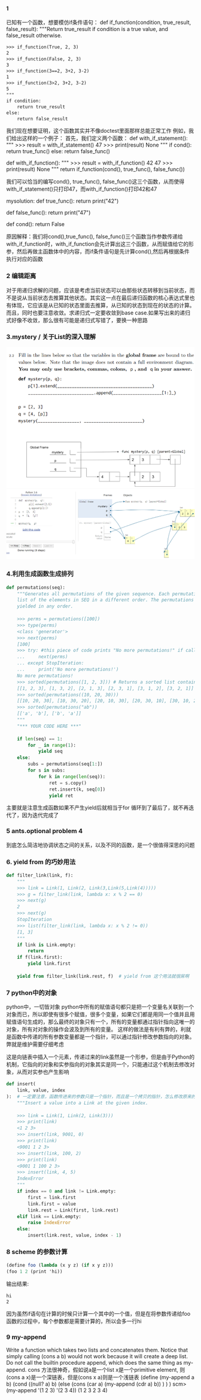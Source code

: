 #### 1
已知有一个函数，想要模仿if条件语句：
def if_function(condition, true_result, false_result):
    """Return true_result if condition is a true value, and
    false_result otherwise.

    >>> if_function(True, 2, 3)
    2
    >>> if_function(False, 2, 3)
    3
    >>> if_function(3==2, 3+2, 3-2)
    1
    >>> if_function(3>2, 3+2, 3-2)
    5
    """
    if condition:
        return true_result
    else:
        return false_result

我们现在想要证明，这个函数其实并不像doctest里面那样总能正常工作
例如，我们给出这样的一个例子：
首先，我们定义两个函数：
def with_if_statement():
    """
    >>> result = with_if_statement()
    47
    >>> print(result)
    None
    """
    if cond():
        return true_func()
    else:
        return false_func()

def with_if_function():
    """
    >>> result = with_if_function()
    42
    47
    >>> print(result)
    None
    """
    return if_function(cond(), true_func(), false_func())

我们可以恰当的编写cond(), true_func(), false_func()这三个函数，从而使得with_if_statement()只打印47，而with_if_function()打印42和47

mysolution:
def true_func():
    return print("42")


def false_func():
    return print("47")

def cond():
    return False

原因解释：我们将cond(),true_func(), false_func()三个函数当作参数传递给with_if_function时，with_if_function会先计算出这三个函数，从而赋值给它的形参，然后再做主函数体中的内容，而if条件语句是先计算cond(),然后再根据条件执行对应的函数

### 2 编辑距离
对于用递归求解的问题，应该是考虑当前状态可以由那些状态转移到当前状态，而不是说从当前状态去推算其他状态。其实这一点在最后递归函数的核心表达式里也有体现，它应该是从已知的状态里面去推算，从已知的状态到现在的状态的计算。
而且，同时也要注意收敛。求递归式一定要收敛到base case.如果写出来的递归式好像不收敛，那么很有可能是递归式写错了，要换一种思路

### 3.mystery / 关于List的深入理解
![alt text](image-243.png)
![alt text](image-244.png)

### 4.利用生成函数生成排列
```python
def permutations(seq):
    """Generates all permutations of the given sequence. Each permutation is a
    list of the elements in SEQ in a different order. The permutations may be
    yielded in any order.

    >>> perms = permutations([100])
    >>> type(perms)
    <class 'generator'>
    >>> next(perms)
    [100]
    >>> try: #this piece of code prints "No more permutations!" if calling next would cause an error
    ...     next(perms)
    ... except StopIteration:
    ...     print('No more permutations!')
    No more permutations!
    >>> sorted(permutations([1, 2, 3])) # Returns a sorted list containing elements of the generator
    [[1, 2, 3], [1, 3, 2], [2, 1, 3], [2, 3, 1], [3, 1, 2], [3, 2, 1]]
    >>> sorted(permutations((10, 20, 30)))
    [[10, 20, 30], [10, 30, 20], [20, 10, 30], [20, 30, 10], [30, 10, 20], [30, 20, 10]]
    >>> sorted(permutations("ab"))
    [['a', 'b'], ['b', 'a']]
    """
    "*** YOUR CODE HERE ***"

    if len(seq) == 1:
        for _ in range(1):
            yield seq
    else:
        subs = permutations(seq[1:])
        for s in subs:
            for k in range(len(seq)):
                ret = s.copy()
                ret.insert(k, seq[0])
                yield ret
```
主要就是注意生成函数如果不产生yield后就相当于for 循环到了最后了，就不再迭代了，因为迭代完成了

### 5 ants.optional problem 4
到底怎么简洁地协调状态之间的关系，以及不同的函数，是一个很值得深思的问题

### 6. yield from 的巧妙用法
```python
def filter_link(link, f):
    """
    >>> link = Link(1, Link(2, Link(3,Link(5,Link(4)))))
    >>> g = filter_link(link, lambda x: x % 2 == 0)
    >>> next(g)
    2
    >>> next(g)
    StopIteration
    >>> list(filter_link(link, lambda x: x % 2 != 0))
    [1, 3]
    """
    if link is Link.empty:
        return
    if f(link.first):
        yield link.first

    yield from filter_link(link.rest, f)  # yield from 这个用法就很屌啊

```

### 7 python中的对象
python中，一切皆对象
python中所有的赋值语句都只是把一个变量名关联到一个对象而已，所以即使有很多个赋值，很多个变量，如果它们都是用同一个值并且用赋值语句生成的，那么最终的对象只有一个，所有的变量都通过指针指向这唯一的对象，所有对对象的操作会波及到所有的变量。
这样的做法是有利有弊的，利就是函数中传递的所有参数变量都是一个指针，可以通过指针修改参数指向的对象。弊就是维护需要仔细考虑

这是向链表中插入一个元素，传递过来的link虽然是一个形参，但是由于Python的机制，它指向的对象和实参指向的对象其实是同一个，只能通过这个机制去修改对象，从而对实参也产生影响
```python
def insert(
    link, value, index
):  # 一定要注意，函数传进来的参数只是一个指针，而且是一个拷贝的指针，怎么修改原来的对象要想好
    """Insert a value into a Link at the given index.

    >>> link = Link(1, Link(2, Link(3)))
    >>> print(link)
    <1 2 3>
    >>> insert(link, 9001, 0)
    >>> print(link)
    <9001 1 2 3>
    >>> insert(link, 100, 2)
    >>> print(link)
    <9001 1 100 2 3>
    >>> insert(link, 4, 5)
    IndexError
    """
    if index == 0 and link != Link.empty:
        first = link.first
        link.first = value
        link.rest = Link(first, link.rest)
    elif link == Link.empty:
        raise IndexError
    else:
        insert(link.rest, value, index - 1)

```

### 8 scheme 的参数计算
```scheme
(define foo (lambda (x y z) (if x y z)))
(foo 1 2 (print 'hi))

```
输出结果:
```
hi
2
```
因为虽然if语句在计算的时候只计算一个其中的一个值，但是在将参数传递给foo函数的过程中，每个参数都是需要计算的，所以会多一行hi

### 9 my-append
Write a function which takes two lists and concatenates them.
Notice that simply calling (cons a b) would not work because it will create a
deep list. Do not call the builtin procedure append, which does the same thing as
my-append.
cons 方法很神奇，假如说a是一个list x是一个primitive element, 则(cons a x)是一个深链表，但是(cons x a)则是一个浅链表
(define (my-append a b)
    (cond 
        ((null? a) b)
        (else
            (cons (car a) (my-append (cdr a) b))
        )
    )
)
scm> (my-append '(1 2 3) '(2 3 4))
(1 2 3 2 3 4)
